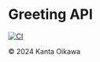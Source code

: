 # Greeting API

[![CI](https://github.com/kantacky/greeting-api/actions/workflows/ci.yml/badge.svg)](https://github.com/kantacky/greeting-api/actions/workflows/ci.yml)

&copy; 2024 Kanta Oikawa
